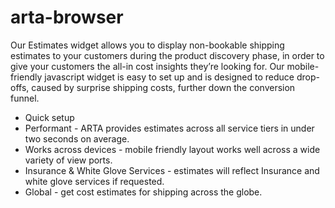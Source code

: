 # arta-browser

Our Estimates widget allows you to display non-bookable shipping estimates to your customers during the product discovery phase, in order to give your customers the all-in cost insights they’re looking for. Our mobile-friendly javascript widget is easy to set up and is designed to reduce drop-offs, caused by surprise shipping costs, further down the conversion funnel.

- Quick setup
- Performant - ARTA provides estimates across all service tiers in under two seconds on average.
- Works across devices - mobile friendly layout works well across a wide variety of view ports.
- Insurance & White Glove Services - estimates will reflect Insurance and white glove services if requested.
- Global - get cost estimates for shipping across the globe.